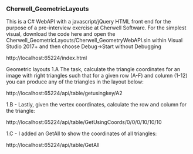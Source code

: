 ### Cherwell_GeometricLayouts ###

This is a C# WebAPI with a javascript/jQuery HTML front end for the purpose of a pre-interview exercise at Cherwell Software.
For the simplest visual, download the code here and open the Cherwell_GeometricLayouts/Cherwell_GeometryWebAPI.sln within Visual Studio 2017+ and then choose Debug->Start without Debugging

http://localhost:65224/index.html 

Geometric layouts
1.A
The task, calculate the triangle coordinates for an image with right triangles such that for a given row (A-F) and column (1-12) you can produce any of the triangles in the layout below:

http://localhost:65224/api/table/getusingkey/A2

1.B -
Lastly, given the vertex coordinates, calculate the row and column for the triangle:

http://localhost:65224/api/table/GetUsingCoords/0/0/0/10/10/10

1.C - I added an GetAll to show the coordinates of all triangles: 

http://localhost:65224/api/table/GetAll
